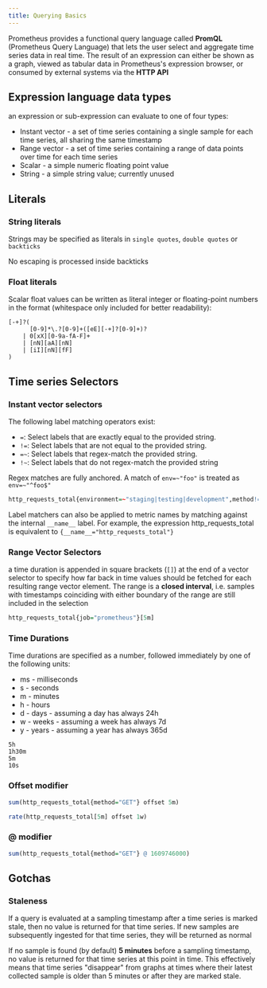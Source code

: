 ```yaml
---
title: Querying Basics
---
```


Prometheus provides a functional query language called **PromQL** (Prometheus Query Language) that lets the user select and aggregate time series data in real time. The result of an expression can either be shown as a graph, viewed as tabular data in Prometheus's expression browser, or consumed by external systems via the **HTTP API**

## Expression language data types

an expression or sub-expression can evaluate to one of four types:

- Instant vector - a set of time series containing a single sample for each time series, all sharing the same timestamp
- Range vector - a set of time series containing a range of data points over time for each time series
- Scalar - a simple numeric floating point value
- String - a simple string value; currently unused

## Literals

### String literals

Strings may be specified as literals in `single quotes`, `double quotes` or `backticks`

No escaping is processed inside backticks

### Float literals

Scalar float values can be written as literal integer or floating-point numbers in the format (whitespace only included for better readability):

```re
[-+]?(
      [0-9]*\.?[0-9]+([eE][-+]?[0-9]+)?
    | 0[xX][0-9a-fA-F]+
    | [nN][aA][nN]
    | [iI][nN][fF]
)
```

## Time series Selectors

### Instant vector selectors

The following label matching operators exist:

- `=`: Select labels that are exactly equal to the provided string.
- `!=`: Select labels that are not equal to the provided string.
- `=~`: Select labels that regex-match the provided string.
- `!~`: Select labels that do not regex-match the provided string

Regex matches are fully anchored. A match of `env=~"foo"` is treated as `env=~"^foo$"`

```r
http_requests_total{environment=~"staging|testing|development",method!="GET"}
```

Label matchers can also be applied to metric names by matching against the internal `__name__` label. For example, the expression http_requests_total is equivalent to `{__name__="http_requests_total"}`

### Range Vector Selectors

a time duration is appended in square brackets (`[]`) at the end of a vector selector to specify how far back in time values should be fetched for each resulting range vector element. The range is a **closed interval**, i.e. samples with timestamps coinciding with either boundary of the range are still included in the selection

```r
http_requests_total{job="prometheus"}[5m]
```

### Time Durations

Time durations are specified as a number, followed immediately by one of the following units:

- ms - milliseconds
- s - seconds
- m - minutes
- h - hours
- d - days - assuming a day has always 24h
- w - weeks - assuming a week has always 7d
- y - years - assuming a year has always 365d

```
5h
1h30m
5m
10s
```

### Offset modifier

```r
sum(http_requests_total{method="GET"} offset 5m)

rate(http_requests_total[5m] offset 1w)
```

### @ modifier

```r
sum(http_requests_total{method="GET"} @ 1609746000)
```

## Gotchas

### Staleness

If a query is evaluated at a sampling timestamp after a time series is marked stale, then no value is returned for that time series. If new samples are subsequently ingested for that time series, they will be returned as normal

If no sample is found (by default) **5 minutes** before a sampling timestamp, no value is returned for that time series at this point in time. This effectively means that time series "disappear" from graphs at times where their latest collected sample is older than 5 minutes or after they are marked stale.


